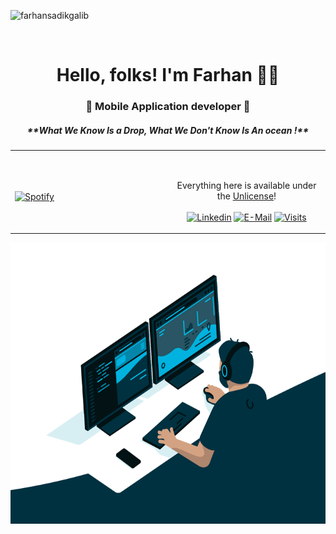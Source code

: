 
<p align="left"> <img src="https://komarev.com/ghpvc/?username=farhansadikgalib&label=Profile%20views&color=0e75b6&style=flat" alt="farhansadikgalib" /> </p>
<p align="right"> <a href="https://twitter.com/farhansadkgalib" target="blank"><img src="https://img.shields.io/twitter/follow/?logo=twitter&style=for-the-badge" alt="" /></a> </p>
<h1 align="center">Hello, folks! I'm Farhan 👨‍💻</h1>
<h3 align="center">📱 Mobile Application developer 📱</h3>
<h5 align="center">**What We Know Is a Drop, What We Don't Know Is An ocean !**</h5>


  <table width="100%"> 
  <tr>
  <td width="50%">
      
&nbsp; <br> [![Spotify](https://novatorem.vercel.app/api/spotify)](https://open.spotify.com/user/smpbl4hagqh67kot5rtjqclzv)

  </td>
  <td width="50%">

<br><p align="center">Everything here is available under the [Unlicense](https://choosealicense.com/licenses/unlicense/)!<br><br>
  [![Linkedin](https://img.shields.io/badge/linked-in-369?style=flat-square&logo=linkedin&logoColor=white&color=blue)](https://www.linkedin.com/in/farhansadikgalib)
  [![E-Mail](https://img.shields.io/badge/email-reveal-2a8?style=flat-square&logo=gmail&logoColor=white)](https://mailhide.io/e/e3ePvAa3)
  [![Visits](https://komarev.com/ghpvc/?username=farhansadikgalib&logo=GitHub&label=github%20visits&color=336699&logoColor=white&style=flat-square)](https://github.com/farhansadikgalib)
</p>
  </td>
  </table>

[//]: <> (The `&nbsp;` is to have Aphelion take up more space)
[//]: <> (Old Visits: https://badges.pufler.dev/visits/novatorem/novatorem?logo=GitHub&label=github%20visits&color=336699&logoColor=white&style=flat-square)

  <img align="center" alt="GIF" src="https://github.com/farhansadikgalib/raw/blob/master/Profile/code_with_music.gif" width="835" height="450" />

  

<!-- 
<h3 align="left">Languages and Tools:</h3>
<p align="left">  <a href="https://www.cprogramming.com/" target="_blank"> <img src="https://raw.githubusercontent.com/devicons/devicon/master/icons/c/c-original.svg" alt="c" width="40" height="40"/> 
  <a href="https://www.java.com" target="_blank"> <img src="https://raw.githubusercontent.com/devicons/devicon/master/icons/java/java-original.svg" alt="java" width="40" height="40"/> </a> <a href="https://kotlinlang.org" target="_blank"> <img src="https://www.vectorlogo.zone/logos/kotlinlang/kotlinlang-icon.svg" alt="kotlin" width="40" height="40"/> </a>
  </a> <a href="https://dart.dev" target="_blank"> <img src="https://www.vectorlogo.zone/logos/dartlang/dartlang-icon.svg" alt="dart" width="40" height="40"/> </a> <a href="https://www.figma.com/" target="_blank"> <img src="https://www.vectorlogo.zone/logos/figma/figma-icon.svg" alt="figma" width="40" height="40"/> </a> <a href="https://developer.android.com" target="_blank"> <img src="https://raw.githubusercontent.com/devicons/devicon/master/icons/android/android-original-wordmark.svg" alt="android" width="40" height="40"/> </a> <a href="https://flutter.dev" target="_blank"> <img src="https://www.vectorlogo.zone/logos/flutterio/flutterio-icon.svg" alt="flutter" width="40" height="40"/> </a> <a href="https://firebase.google.com/" target="_blank"> <img src="https://www.vectorlogo.zone/logos/firebase/firebase-icon.svg" alt="firebase" width="40" height="40"/> </a>  <a href="https://www.tensorflow.org" target="_blank"> <img src="https://www.vectorlogo.zone/logos/tensorflow/tensorflow-icon.svg" alt="tensorflow" width="40" height="40"/> </a> </p> -->








<!-- 

<p><img align="center" src="https://github-readme-streak-stats.herokuapp.com/?user=farhansadikgalib&" alt="farhansadikgalib" /></p> -->
<!-- <p align="center">
  <p><img align="center" src="https://github-readme-stats.vercel.app/api?username=farhansadikgalib&show_icons=true&locale=en" alt="farhansadikgalib" /></p><p><img align="center" src="https://github-readme-stats.vercel.app/api/top-langs?username=farhansadikgalib&show_icons=true&locale=en&layout=compact" alt="farhansadikgalib" /></p>

 -->


<!-- <h3 align="center">Connect with me:</h3>
<p align="center">
<a href="https://www.linkedin.com/in/farhansadikgalib" alt="Connect on LinkedIn"> 
  <img src="https://img.shields.io/badge/linkedin-%230077B5.svg?&style=for-the-badge&logo=linkedin&logoColor=white" />
</a>&nbsp;
<a href="mailto:farhansadikgalib@gmail.com">
  <img src="https://img.shields.io/badge/email me-%23D14836.svg?&style=for-the-badge&logo=gmail&logoColor=white" />
</a>&nbsp;&nbsp;


 -->
  

<!--
**farhansadikgalib/farhansadikgalib** is a ✨ _special_ ✨ repository because its `README.md` (this file) appears on your GitHub profile.

Here are some ideas to get you started:

- 🔭 I’m currently working on ...
- 🌱 I’m currently learning ...
- 👯 I’m looking to collaborate on ...
- 🤔 I’m looking for help with ...
- 💬 Ask me about ...
- 📫 How to reach me: ...
- 😄 Pronouns: ...
- ⚡ Fun fact: ...
-->
